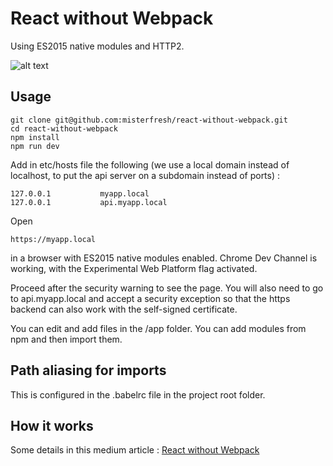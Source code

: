 # React without Webpack

Using ES2015 native modules and HTTP2.

![alt text](https://i.imgur.com/2x7DpYz.gif "Pre loading JS modules with HTTP2 push")

## Usage
```
git clone git@github.com:misterfresh/react-without-webpack.git
cd react-without-webpack
npm install
npm run dev
```
Add in etc/hosts file the following (we use a local domain instead of localhost, to put the api server on a subdomain instead of ports) :
```
127.0.0.1			myapp.local
127.0.0.1			api.myapp.local
```
Open
```
https://myapp.local
```
in a browser with ES2015 native modules enabled. 
Chrome Dev Channel is working, with the Experimental Web Platform flag activated. 

Proceed after the security warning to see the page. You will also need to go to api.myapp.local and accept a security exception so that the https backend can also work with the self-signed certificate.

You can edit and add files in the /app folder. You can add modules from npm and then import them.

## Path aliasing for imports

This is configured in the .babelrc file in the project root folder.

## How it works
Some details in this medium article : [React without Webpack](https://medium.com/@antoine.stollsteiner/react-without-webpack-a-dream-come-true-6cf24a1ff766)
